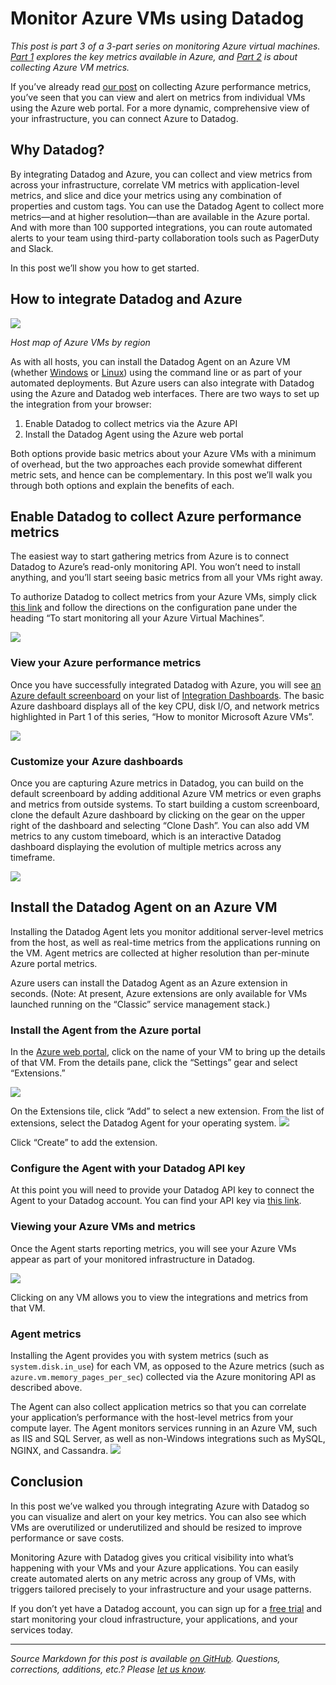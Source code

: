 # Monitor Azure VMs using Datadog

*This post is part 3 of a 3-part series on monitoring Azure virtual machines. [Part 1](/blog/how-to-monitor-microsoft-azure-vms) explores the key metrics available in Azure, and [Part 2](/blog/how-to-collect-azure-metrics) is about collecting Azure VM metrics.*

If you’ve already read [our post](/blog/how-to-collect-azure-metrics) on collecting Azure performance metrics, you’ve seen that you can view and alert on metrics from individual VMs using the Azure web portal. For a more dynamic, comprehensive view of your infrastructure, you can connect Azure to Datadog.

## Why Datadog?

By integrating Datadog and Azure, you can collect and view metrics from across your infrastructure, correlate VM metrics with application-level metrics, and slice and dice your metrics using any combination of properties and custom tags. You can use the Datadog Agent to collect more metrics—and at higher resolution—than are available in the Azure portal. And with more than 100 supported integrations, you can route automated alerts to your team using third-party collaboration tools such as PagerDuty and Slack.

In this post we’ll show you how to get started.

## How to integrate Datadog and Azure

[![](https://d33tyra1llx9zy.cloudfront.net/blog/images/2015-08-azure/3-azure-dash-2.png)](https://d33tyra1llx9zy.cloudfront.net/blog/images/2015-08-azure/3-azure-dash-2.png)

*Host map of Azure VMs by region*

As with all hosts, you can install the Datadog Agent on an Azure VM (whether [Windows](https://app.datadoghq.com/account/settings#agent/windows) or [Linux](https://app.datadoghq.com/account/settings#agent/ubuntu)) using the command line or as part of your automated deployments. But Azure users can also integrate with Datadog using the Azure and Datadog web interfaces. There are two ways to set up the integration from your browser:

1.  Enable Datadog to collect metrics via the Azure API
2.  Install the Datadog Agent using the Azure web portal

Both options provide basic metrics about your Azure VMs with a minimum of overhead, but the two approaches each provide somewhat different metric sets, and hence can be complementary. In this post we’ll walk you through both options and explain the benefits of each.

## Enable Datadog to collect Azure performance metrics

The easiest way to start gathering metrics from Azure is to connect Datadog to Azure’s read-only monitoring API. You won’t need to install anything, and you’ll start seeing basic metrics from all your VMs right away.

To authorize Datadog to collect metrics from your Azure VMs, simply click [this link](https://app.datadoghq.com/azure/landing) and follow the directions on the configuration pane under the heading “To start monitoring all your Azure Virtual Machines”.

[![](https://d33tyra1llx9zy.cloudfront.net/blog/images/2015-08-azure/3-config-2.png)](https://d33tyra1llx9zy.cloudfront.net/blog/images/2015-08-azure/3-config-2.png)

### View your Azure performance metrics

Once you have successfully integrated Datadog with Azure, you will see [an Azure default screenboard](https://app.datadoghq.com/screen/integration/azure) on your list of [Integration Dashboards](https://app.datadoghq.com/dash/list). The basic Azure dashboard displays all of the key CPU, disk I/O, and network metrics highlighted in Part 1 of this series, “How to monitor Microsoft Azure VMs”.

[![](https://d33tyra1llx9zy.cloudfront.net/blog/images/2015-08-azure/azure-screenboard.png)](https://d33tyra1llx9zy.cloudfront.net/blog/images/2015-08-azure/azure-screenboard.png)

### Customize your Azure dashboards

Once you are capturing Azure metrics in Datadog, you can build on the default screenboard by adding additional Azure VM metrics or even graphs and metrics from outside systems. To start building a custom screenboard, clone the default Azure dashboard by clicking on the gear on the upper right of the dashboard and selecting “Clone Dash”. You can also add VM metrics to any custom timeboard, which is an interactive Datadog dashboard displaying the evolution of multiple metrics across any timeframe.

[![](https://d33tyra1llx9zy.cloudfront.net/blog/images/2015-08-azure/3-clone-3.png)](https://d33tyra1llx9zy.cloudfront.net/blog/images/2015-08-azure/3-clone-3.png)

## Install the Datadog Agent on an Azure VM

Installing the Datadog Agent lets you monitor additional server-level metrics from the host, as well as real-time metrics from the applications running on the VM. Agent metrics are collected at higher resolution than per-minute Azure portal metrics.

Azure users can install the Datadog Agent as an Azure extension in seconds. (Note: At present, Azure extensions are only available for VMs launched running on the “Classic” service management stack.)

### Install the Agent from the Azure portal

In the [Azure web portal](https://portal.azure.com/), click on the name of your VM to bring up the details of that VM. From the details pane, click the “Settings” gear and select “Extensions.”

[![](https://d33tyra1llx9zy.cloudfront.net/blog/images/2015-08-azure/3-extensions.png)](https://d33tyra1llx9zy.cloudfront.net/blog/images/2015-08-azure/3-extensions.png)

On the Extensions tile, click “Add” to select a new extension. From the list of extensions, select the Datadog Agent for your operating system.
 [![](https://d33tyra1llx9zy.cloudfront.net/blog/images/2015-08-azure/3-dd-agent.png)](https://d33tyra1llx9zy.cloudfront.net/blog/images/2015-08-azure/3-dd-agent.png)

Click “Create” to add the extension.

### Configure the Agent with your Datadog API key

At this point you will need to provide your Datadog API key to connect the Agent to your Datadog account. You can find your API key via [this link](https://app.datadoghq.com/azure/landing/).

### Viewing your Azure VMs and metrics

Once the Agent starts reporting metrics, you will see your Azure VMs appear as part of your monitored infrastructure in Datadog.

[![](https://d33tyra1llx9zy.cloudfront.net/blog/images/2015-08-azure/3-hostmap.png)](https://d33tyra1llx9zy.cloudfront.net/blog/images/2015-08-azure/3-hostmap.png)

Clicking on any VM allows you to view the integrations and metrics from that VM.

### Agent metrics

Installing the Agent provides you with system metrics (such as `system.disk.in_use`) for each VM, as opposed to the Azure metrics (such as `azure.vm.memory_pages_per_sec`) collected via the Azure monitoring API as described above.

The Agent can also collect application metrics so that you can correlate your application’s performance with the host-level metrics from your compute layer. The Agent monitors services running in an Azure VM, such as IIS and SQL Server, as well as non-Windows integrations such as MySQL, NGINX, and Cassandra.
 [![](https://d33tyra1llx9zy.cloudfront.net/blog/images/2015-08-azure/3-wmi.png)](https://d33tyra1llx9zy.cloudfront.net/blog/images/2015-08-azure/3-wmi.png)

## Conclusion

In this post we’ve walked you through integrating Azure with Datadog so you can visualize and alert on your key metrics. You can also see which VMs are overutilized or underutilized and should be resized to improve performance or save costs.

Monitoring Azure with Datadog gives you critical visibility into what’s happening with your VMs and your Azure applications. You can easily create automated alerts on any metric across any group of VMs, with triggers tailored precisely to your infrastructure and your usage patterns.

If you don’t yet have a Datadog account, you can sign up for a [free trial](https://app.datadoghq.com/signup) and start monitoring your cloud infrastructure, your applications, and your services today.

------------------------------------------------------------------------

*Source Markdown for this post is available [on GitHub](https://github.com/DataDog/the-monitor/blob/master/azure/monitor_azure_vms_using_datadog.md). Questions, corrections, additions, etc.? Please [let us know](https://github.com/DataDog/the-monitor/issues).*
